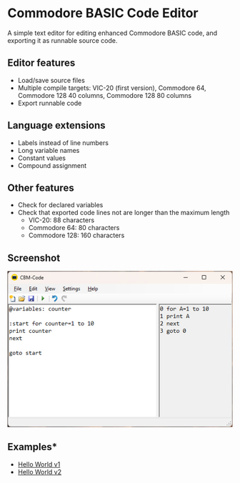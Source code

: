 # Commodore BASIC Code Editor

A simple text editor for editing enhanced Commodore BASIC code, and exporting it as runnable source code.

## Editor features

- Load/save source files
- Multiple compile targets: VIC-20 (first version), Commodore 64, Commodore 128 40 columns, Commodore 128 80 columns
- Export runnable code

## Language extensions

- Labels instead of line numbers
- Long variable names
- Constant values
- Compound assignment

## Other features

- Check for declared variables
- Check that exported code lines not are longer than the maximum length
  - VIC-20: 88 characters
  - Commodore 64: 80 characters
  - Commodore 128: 160 characters

## Screenshot

![Screenshot](https://raw.githubusercontent.com/Anders-H/CbmCodeEdit/main/screenshot.jpg)

## Examples*

* [Hello World v1](https://github.com/Anders-H/CbmCodeEdit/blob/main/Examples/hello_world_v1.md)
* [Hello World v2](https://github.com/Anders-H/CbmCodeEdit/blob/main/Examples/hello_world_v2.md)